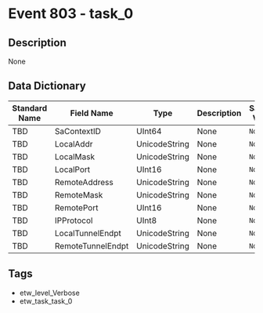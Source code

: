 # Event 803 - task_0

## Description
None

## Data Dictionary
|Standard Name|Field Name|Type|Description|Sample Value|
|---|---|---|---|---|
|TBD|SaContextID|UInt64|None|`None`|
|TBD|LocalAddr|UnicodeString|None|`None`|
|TBD|LocalMask|UnicodeString|None|`None`|
|TBD|LocalPort|UInt16|None|`None`|
|TBD|RemoteAddress|UnicodeString|None|`None`|
|TBD|RemoteMask|UnicodeString|None|`None`|
|TBD|RemotePort|UInt16|None|`None`|
|TBD|IPProtocol|UInt8|None|`None`|
|TBD|LocalTunnelEndpt|UnicodeString|None|`None`|
|TBD|RemoteTunnelEndpt|UnicodeString|None|`None`|

## Tags
* etw_level_Verbose
* etw_task_task_0